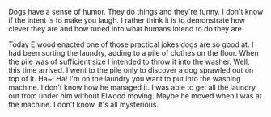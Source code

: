 <html><body><p>Dogs have a sense of humor. They do things and they're funny. I don't know if the intent is to make you laugh. I rather think it is to demonstrate how clever they are and how tuned into what humans intend to do they are.
</p><p>Today Elwood enacted one of those practical jokes dogs are so good at. I had been sorting the laundry, adding to a pile of clothes on the floor. When the pile was of sufficient size I intended to throw it into the washer. Well, this time arrived. I went to the pile only to discover a dog sprawled out on top of it. Ha~! Ha! I'm on the laundry you want to put into the washing machine. I don't know how he managed it. I was able to get all the laundry out from under him without Elwood moving. Maybe he moved when I was at the machine. I don't know. It's all mysterious.</p></body></html>